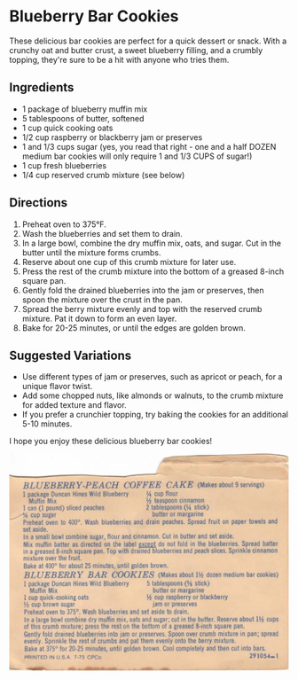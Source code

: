**Blueberry Bar Cookies**
=====================================

These delicious bar cookies are perfect for a quick dessert or snack. With a crunchy oat and butter crust, a sweet blueberry filling, and a crumbly topping, they're sure to be a hit with anyone who tries them.

**Ingredients**
---------------

* 1 package of blueberry muffin mix
* 5 tablespoons of butter, softened
* 1 cup quick cooking oats
* 1/2 cup raspberry or blackberry jam or preserves
* 1 and 1/3 cups sugar (yes, you read that right - one and a half DOZEN medium bar cookies will only require 1 and 1/3 CUPS of sugar!)
* 1 cup fresh blueberries
* 1/4 cup reserved crumb mixture (see below)

**Directions**
-------------

1. Preheat oven to 375°F.
2. Wash the blueberries and set them to drain.
3. In a large bowl, combine the dry muffin mix, oats, and sugar. Cut in the butter until the mixture forms crumbs.
4. Reserve about one cup of this crumb mixture for later use.
5. Press the rest of the crumb mixture into the bottom of a greased 8-inch square pan.
6. Gently fold the drained blueberries into the jam or preserves, then spoon the mixture over the crust in the pan.
7. Spread the berry mixture evenly and top with the reserved crumb mixture. Pat it down to form an even layer.
8. Bake for 20-25 minutes, or until the edges are golden brown.

**Suggested Variations**
-------------------------

* Use different types of jam or preserves, such as apricot or peach, for a unique flavor twist.
* Add some chopped nuts, like almonds or walnuts, to the crumb mixture for added texture and flavor.
* If you prefer a crunchier topping, try baking the cookies for an additional 5-10 minutes.

I hope you enjoy these delicious blueberry bar cookies!

![Recipe Card](./images/Easy%20Blueberry%20Treats-2.webp)
